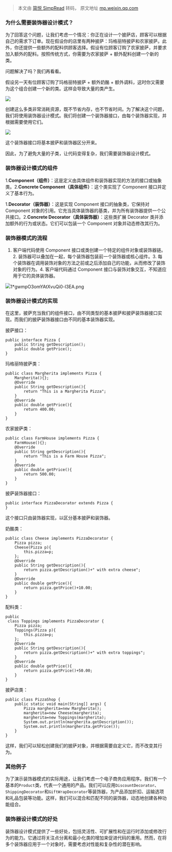 > 本文由 [简悦 SimpRead](http://ksria.com/simpread/) 转码， 原文地址 [mp.weixin.qq.com](https://mp.weixin.qq.com/s/XJvLfCgefQeJH2hcQNkj5g)

### 为什么需要装饰器设计模式？

为了回答这个问题，让我们考虑一个情况：你正在设计一个披萨店，顾客可以根据自己的需求下订单。现在假设你的店里有两种披萨：玛格丽特披萨和农家披萨。此外，你还提供一些额外的配料供顾客选择。假设有位顾客订购了农家披萨，并要求加入额外的配料。按照传统方式，你需要为农家披萨 + 额外配料创建一个新的类。

问题解决了吗？我们再看看。

假设另一天有位顾客订购了玛格丽特披萨 + 额外奶酪 + 额外调料，这时你又需要为这个组合创建一个新的类。这样会导致大量的类产生。

![](https://mmbiz.qpic.cn/sz_mmbiz_png/b8r1Kxg2cLLoqjx2emD5jmZUvPjMXdE0ib2GiaC05IwqtFcNcl1lnNQpBnN8DSh5oQTiaVmIOH0Bc4oiciaqF0Kvldg/640?wx_fmt=png)

创建这么多类非常消耗资源，既不节省内存，也不节省时间。为了解决这个问题，我们将使用装饰器设计模式。我们将创建一个装饰器接口，由每个装饰器实现，并根据需要使用它们。

![](https://mmbiz.qpic.cn/sz_mmbiz_png/b8r1Kxg2cLLoqjx2emD5jmZUvPjMXdE0v5ZXQGicVytBFibSeEEWCiaq9PLibaAF4UGEic1Usj4JN6Go4FaxSZBj8Ww/640?wx_fmt=png)

这个装饰器接口将基本披萨和装饰器区分开来。

因此，为了避免大量的子类，让代码变得复杂，我们需要装饰器设计模式。

### 装饰器设计模式的组件

1.**Component（组件）**：这是定义由具体组件和装饰器实现的方法的接口或抽象类。2.**Concrete Component（具体组件）**：这个类实现了 Component 接口并定义了基本行为。

1.**Decorator（装饰器）**：这是实现 Component 接口的抽象类，它保持对 Component 对象的引用。它充当具体装饰器的基类，并为所有装饰器提供一个公共接口。2.**Concrete Decorator（具体装饰器）**：这些类扩展 Decorator 类并添加额外的行为或状态。它们可以包装一个 Component 对象并动态修改其行为。

### 装饰器模式的流程

1. 客户端代码使用 Component 接口或类创建一个特定的组件对象或装饰器链。2. 装饰器可以叠加在一起，每个装饰器包装前一个装饰器或核心组件。3. 每个装饰器在调用装饰对象的方法之前或之后添加自己的功能，从而修改了装饰对象的行为。4. 客户端代码通过 Component 接口与装饰对象交互，不知道应用于它的具体装饰器。

![](https://mmbiz.qpic.cn/sz_mmbiz_png/b8r1Kxg2cLLoqjx2emD5jmZUvPjMXdE0MDBajeRshOy5cE3UsibJHzzP8jToIGPTjhUQ53GVkc1pSicrjyP9MTicw/640?wx_fmt=png)1*gwmpO3omYAtXvuQi0-l3EA.png

### 装饰器设计模式的实现

在这里，披萨充当我们的组件接口，由不同类型的基本披萨和披萨装饰器接口实现。而我们的披萨装饰器接口由不同的基本装饰器实现。

披萨接口：

```
public interface Pizza {
    public String getDescription();
    public double getPrice();
}

```

玛格丽特披萨类：

```
public class Margherita implements Pizza {
    Margherita(){};
    @Override
    public String getDescription(){
        return "This is a Margherita Pizza";
    }
    @Override
    public double getPrice(){
        return 400.00;
    }
}

```

农家披萨类：

```
public class FarmHouse implements Pizza {
    FarmHouse(){};
    @Override
    public String getDescription(){
        return "This is a Farm House Pizza";
    }
    @Override
    public double getPrice(){
        return 500.00;
    }
}

```

披萨装饰器接口：

```
public interface PizzaDecorator extends Pizza {
}

```

这个接口只由装饰器实现，以区分基本披萨和装饰器。

奶酪类：

```
public class Cheese implements PizzaDecorator {
    Pizza pizza;
    Cheese(Pizza p){
        this.pizza=p;
    };
    @Override
    public String getDescription(){
        return pizza.getDescription()+" with extra cheese";
    }
    @Override
    public double getPrice(){
        return pizza.getPrice()+10.00;
    }
}

```

配料类：

```
public
 class Toppings implements PizzaDecorator {
    Pizza pizza;
    Toppings(Pizza p){
        this.pizza=p;
    };
    @Override
    public String getDescription(){
        return pizza.getDescription()+" with extra toppings";
    }
    @Override
    public double getPrice(){
        return pizza.getPrice()+50.00;
    }
}

```

披萨店类：

```
public class PizzaShop {
    public static void main(String[] args) {
        Pizza margherita=new Margherita();
        margherita=new Cheese(margherita);
        margherita=new Toppings(margherita);
        System.out.println(margherita.getDescription());
        System.out.println(margherita.getPrice());
    }
}

```

这样，我们可以轻松创建我们的披萨对象，并根据需要自定义它，而不改变其行为。

### 其他例子

为了演示装饰器模式的实际用途，让我们考虑一个电子商务应用程序。我们有一个基本的`Product`类，代表一个通用的产品。我们可以应用`DiscountDecorator`、`ShippingDecorator`和`GiftWrapDecorator`等装饰器，为产品添加折扣、运输选项和礼品包装等功能。这样，我们可以混合和匹配不同的装饰器，动态地创建各种功能组合。

### 装饰器设计模式的好处

装饰器设计模式提供了一些好处，包括灵活性、可扩展性和在运行时添加或修改行为的能力。它通过将关注点分离和最小化类的增加来促进代码的重用。然而，在将多个装饰器应用于一个对象时，需要考虑对性能和复杂性的潜在影响。